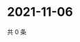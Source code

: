 # 2021-11-06

共 0 条

<!-- BEGIN WEIBO -->
<!-- 最后更新时间 Sat Nov 06 2021 03:07:23 GMT+0800 (China Standard Time) -->

<!-- END WEIBO -->
